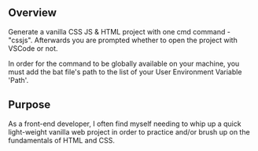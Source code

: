 ## Overview

Generate a vanilla CSS JS & HTML project with one cmd command - "cssjs".
Afterwards you are prompted whether to open the project with VSCode or not.

In order for the command to be globally available on your machine,
you must add the bat file's path to the list of your User Environment Variable 'Path'.

## Purpose
As a front-end developer, I often find myself needing to whip up a quick light-weight vanilla web project in order to practice and/or brush up on the fundamentals of HTML and CSS.
